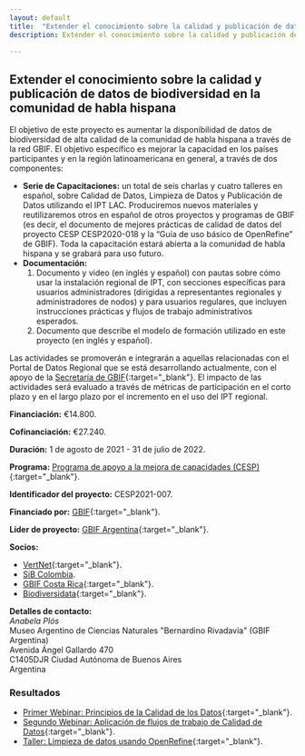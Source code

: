 ```yaml
---
layout: default
title:  "Extender el conocimiento sobre la calidad y publicación de datos de biodiversidad en la comunidad de habla hispana"
description: Extender el conocimiento sobre la calidad y publicación de datos

---
```


## Extender el conocimiento sobre la calidad y publicación de datos de biodiversidad en la comunidad de habla hispana

El objetivo de este proyecto es aumentar la disponibilidad de datos de biodiversidad de alta calidad de la comunidad de habla hispana a través de la red GBIF. El objetivo específico es mejorar la capacidad en los países participantes y en la región latinoamericana en general, a través de dos componentes:  

* **Serie de Capacitaciones:** un total de seis charlas y cuatro talleres en español, sobre Calidad de Datos, Limpieza de Datos y Publicación de Datos utilizando el IPT LAC. Produciremos nuevos materiales y reutilizaremos otros en español de otros proyectos y programas de GBIF (es decir, el documento de mejores prácticas de calidad de datos del proyecto CESP CESP2020-018 y la “Guía de uso básico de OpenRefine” de GBIF). Toda la capacitación estará abierta a la comunidad de habla hispana y se grabará para uso futuro.
* **Documentación:**
    1.  Documento y video (en inglés y español) con pautas sobre cómo usar la instalación regional de IPT, con secciones específicas para usuarios administradores (dirigidas a representantes regionales y administradores de nodos) y para usuarios regulares, que incluyen instrucciones prácticas y flujos de trabajo administrativos esperados.
    2.  Documento que describe el modelo de formación utilizado en este proyecto (en inglés y español). 

Las actividades se promoverán e integrarán a aquellas relacionadas con el Portal de Datos Regional que se está desarrollando actualmente, con el apoyo de la [Secretaría de GBIF](<https://dev.gbif.org/hosted-portals.html>){:target="_blank"}. El impacto de las actividades será evaluado a través de métricas de participación en el corto plazo y en el largo plazo por el incremento en el uso del IPT regional.  

**Financiación:** €14.800.

**Cofinanciación:** €27.240.

**Duración:** 1 de agosto de 2021 - 31 de julio de 2022.

**Programa:** [Programa de apoyo a la mejora de capacidades (CESP)](https://www.gbif.org/programme/82219){:target="_blank"}.

**Identificador del proyecto:** CESP2021-007.

**Financiado por:** [GBIF](http://www.gbif.org/){:target="_blank"}.

**Líder de proyecto:** [GBIF Argentina](http://www.sndb.mincyt.gob.ar/){:target="_blank"}.

**Socios:**

* [VertNet](http://vertnet.org/index.html){:target="_blank"}.
* [SiB Colombia](https://biodiversidad.co/).
* [GBIF Costa Rica](http://biodiversidad.go.cr/){:target="_blank"}.
* [Biodiversidata](https://biodiversidata.org/en/){:target="_blank"}.

**Detalles de contacto:**  
*Anabela Plós*  
Museo Argentino de Ciencias Naturales "Bernardino Rivadavia" (GBIF Argentina)  
Avenida Ángel Gallardo 470  
C1405DJR Ciudad Autónoma de Buenos Aires  
Argentina

### Resultados

- [Primer Webinar: Principios de la Calidad de los Datos](https://www.gbif.org/event/cde27b-e7a8-4e6d-8de1-4348219/1st-webinar-principles-of-data-quality-in-spanish-only){:target="_blank"}.
- [Segundo Webinar: Aplicación de flujos de trabajo de Calidad de Datos](https://www.gbif.org/event/7c6dQdRugnlobJfFJeLBnI/2nd-webinar-application-of-data-quality-workflows-in-spanish-only){:target="_blank"}.
- [Taller: Limpieza de datos usando OpenRefine](https://www.gbif.org/event/34f971-f429-41a3-b1da-0bb281b/workshop-data-cleaning-using-openrefine-in-spanish-only){:target="_blank"}.

